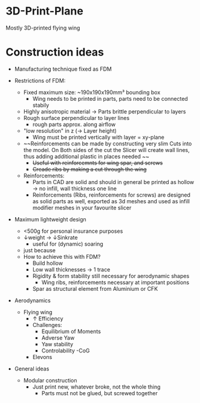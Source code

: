 # 3D-Print-Plane
Mostly 3D-printed flying wing

# Construction ideas
- Manufacturing technique fixed as FDM
- Restrictions of FDM:
    - Fixed maximum size: ~190x190x190mm³ bounding box
        - Wing needs to be printed in parts, parts need to be connected stabily
    - Highly anisotropic material -> Parts brittle perpendicular to layers
    - Rough surface perpendicular to layer lines
        - rough parts approx. along airflow
    - "low resolution" in z (-> Layer height)
        - Wing must be printed vertically with layer = xy-plane
    - ~~Reinforcements can be made by constructing very slim Cuts into the model. On Both sides of the cut the Slicer will create wall lines, thus adding additional plastic in places needed ~~
        - ~~Useful with reinforcemnts for wing spar, and screws~~
        - ~~Creade ribs by making a cut through the wing~~
    - Reinforcements: 
        - Parts in CAD are solid and should in general be printed as hollow -> no infill, wall thickness one line
        - Reinforcements (Ribs, reinforcements for screws) are designed as solid parts as well, exported as 3d meshes and used as infill modifier meshes in your favourite slicer
    
- Maximum lightweight design
    - <500g for personal insurance purposes
    - ↓weight -> ↓Sinkrate
        - useful for (dynamic) soaring
    - just because
    - How to achieve this with FDM?
        - Build hollow
        - Low wall thicknesses -> 1 trace
        - Rigidity & form stability still necessary for aerodynamic shapes
            - Wing ribs, reinforcements necessary at important positions
        - Spar as structural element from Aluminium or CFK
        
    
- Aerodynamics
    - Flying wing
        - ↑ Efficiency
        - Challenges:
            - Equilibrium of Moments
            - Adverse Yaw
            - Yaw stability
            - Controlability
            -CoG
        - Elevons
        
- General ideas
    - Modular construction 
        - Just print new, whatever broke, not the whole thing 
            - Parts must not be glued, but screwed together
            
